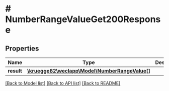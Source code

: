 # # NumberRangeValueGet200Response

## Properties

Name | Type | Description | Notes
------------ | ------------- | ------------- | -------------
**result** | [**\kruegge82\weclapp\Model\NumberRangeValue[]**](NumberRangeValue.md) |  | [optional]

[[Back to Model list]](../../README.md#models) [[Back to API list]](../../README.md#endpoints) [[Back to README]](../../README.md)
